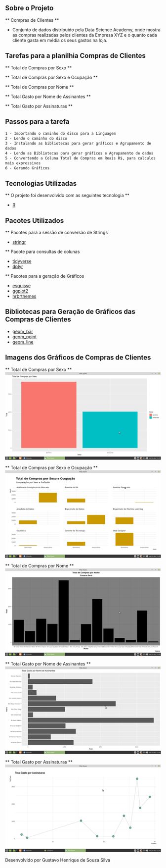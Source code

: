 ## Sobre o Projeto

** Compras de Clientes ** 

* Conjunto de dados distribuido pela Data Science Academy, onde mostra as compras realizadas pelos clientes da Empresa XYZ e o quanto cada cliente gasta em média os seus gastos na loja. 

## Tarefas para a planilhia Compras de Clientes

** Total de Compras por Sexo ** 
   
** Total de Compras por Sexo e Ocupação  ** 

** Total de Compras por Nome ** 

** Total Gasto por Nome de Assinantes ** 

** Total Gasto por Assinaturas **

## Passos para a tarefa 

    1 - Importando o caminho do disco para a Linguagem 
    2 - Lendo o caminho do disco 
    3 - Instalando as bibliotecas para gerar gráficos e Agrupamento de dados
    4 - Lendo as Bibliotecas para gerar gráficos e Agrupamento de dados
    5 - Convertendo a Coluna Total de Compras em Reais R$, para calculos mais expressivos
    6 - Gerando Gráficos 
    
## Tecnologias Utilizadas 

** O projeto foi desenvolvido com as seguintes tecnologia ** 

- [R](https://www.r-project.org/)

## Pacotes Utilizados 

** Pacotes para a sessão de conversão de Strings

- [stringr](https://stringr.tidyverse.org/)

** Pacote para consultas de colunas 

- [tidyverse](https://www.tidyverse.org/)
- [dplyr](https://dplyr.tidyverse.org/) 

** Pacotes para a geração de Gráficos 

- [esquisse](https://www.littlemissdata.com/fdf/esquisse)
- [ggplot2](https://ggplot2.tidyverse.org/) 
- [hrbrthemes](https://www.rdocumentation.org/packages/hrbrthemes/versions/0.1.0) 

## Bibliotecas para Geração de Gráficos das Compras de Clientes

- [geom_bar](https://plotly.com/ggplot2/geom_bar/)
- [geom_point](https://plotly.com/ggplot2/geom_point/) 
- [geom_line](https://plotly.com/ggplot2/geom_line/)

## Imagens dos Gráficos de Compras de Clientes

** Total de Compras por Sexo ** 
<img src="Gráfico_1.png">

** Total de Compras por Sexo e Ocupação  **
<img src="Gráfico_2.png">

** Total de Compras por Nome ** 
<img src="Gráfico_3.png"> 

** Total Gasto por Nome de Assinantes ** 
<img src="Gráfico_4.png">

** Total Gasto por Assinaturas ** 
<img src="Gráfico_5.png">

Desenvolvido por Gustavo Henrique de Souza Silva

